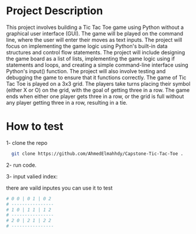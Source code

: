 # Project Description
This project involves building a Tic Tac Toe game using Python without a graphical user interface (GUI). The game will be played on the command line, where the user will enter their moves as text inputs. The project will focus on implementing the game logic using Python's built-in data structures and control flow statements. The project will include designing the game board as a list of lists, implementing the game logic using if statements and loops, and creating a simple command-line interface using Python's input() function. The project will also involve testing and debugging the game to ensure that it functions correctly.
The game of Tic Tac Toe is played on a 3x3 grid. The players take turns placing their symbol (either X or O) on the grid, with the goal of getting three in a row. The game ends when either one player gets three in a row, or the grid is full without any player getting three in a row, resulting in a tie.

# How to test 
1- clone the repo 
```bash
  git clone https://github.com/AhmedElmahhdy/Capstone-Tic-Tac-Toe .
```
2- run code.

3- input valied index:

there are vaild inputes you can use it to test 
```bash
# 0 0 | 0 1 | 0 2
# ----------------
# 1 0 | 1 1 | 1 2
# ----------------
# 2 0 | 2 1 | 2 2 
# ----------------
```
